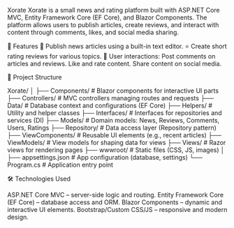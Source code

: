 Xorate
Xorate is a small news and rating platform built with ASP.NET Core MVC, Entity Framework Core (EF Core), and Blazor Components. The platform allows users to publish articles, create reviews, and interact with content through comments, likes, and social media sharing.

🚀 Features
📜 Publish news articles using a built-in text editor.
⭐ Create short rating reviews for various topics.
💬 User interactions:
Post comments on articles and reviews.
Like and rate content.
Share content on social media.


📁 Project Structure

Xorate/
│
├── Components/         # Blazor components for interactive UI parts
├── Controllers/        # MVC controllers managing routes and requests
├── Data/               # Database context and configurations (EF Core)
├── Helpers/            # Utility and helper classes
├── Interfaces/         # Interfaces for repositories and services (DI)
├── Models/             # Domain models: News, Reviews, Comments, Users, Ratings
├── Repository/         # Data access layer (Repository pattern)
├── ViewComponents/     # Reusable UI elements (e.g., recent articles)
├── ViewModels/         # View models for shaping data for views
├── Views/              # Razor views for rendering pages
├── wwwroot/            # Static files (CSS, JS, images)
│
├── appsettings.json    # App configuration (database, settings)
└── Program.cs          # Application entry point

🛠️ Technologies Used

ASP.NET Core MVC – server-side logic and routing.
Entity Framework Core (EF Core) – database access and ORM.
Blazor Components – dynamic and interactive UI elements.
Bootstrap/Custom CSS/JS – responsive and modern design.
